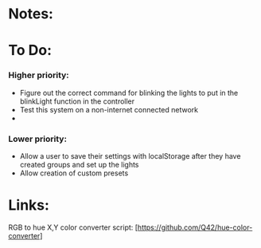# Notes:

# To Do:
### Higher priority:
* Figure out the correct command for blinking the lights to put in the blinkLight function in the controller
* Test this system on a non-internet connected network
* 

### Lower priority:
* Allow a user to save their settings with localStorage after they have created groups and set up the lights
* Allow creation of custom presets

# Links:
RGB to hue X,Y color converter script: [https://github.com/Q42/hue-color-converter]